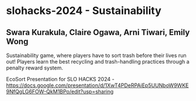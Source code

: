 # slohacks-2024 - Sustainability
## Swara Kurakula, Claire Ogawa, Arni Tiwari, Emily Wong

Sustainability game, where players have to sort trash before their lives run out! Players learn the best recycling and trash-handling practices through a penalty reward system. 

EcoSort Presentation for SLO HACKS 2024 - https://docs.google.com/presentation/d/1XwT4PDeRPAiEp5UUNboW9WKE9NfQgLG6FOW-QkM1BPo/edit?usp=sharing
